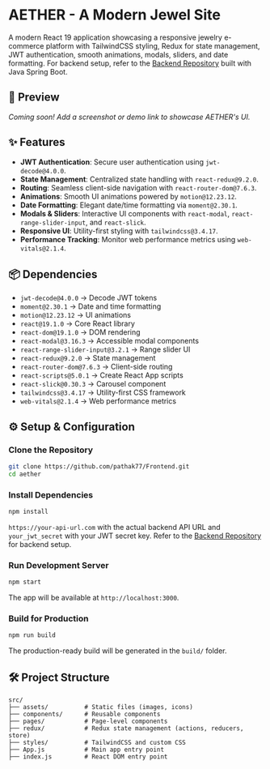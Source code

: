 # AETHER - A Modern Jewel Site

A modern React 19 application showcasing a responsive jewelry e-commerce platform with TailwindCSS styling, Redux for state management, JWT authentication, smooth animations, modals, sliders, and date formatting. For backend setup, refer to the [Backend Repository](https://github.com/pathak77/Backend) built with Java Spring Boot.

## 📸 Preview
*Coming soon! Add a screenshot or demo link to showcase AETHER's UI.*

## ✨ Features
- **JWT Authentication**: Secure user authentication using `jwt-decode@4.0.0`.
- **State Management**: Centralized state handling with `react-redux@9.2.0`.
- **Routing**: Seamless client-side navigation with `react-router-dom@7.6.3`.
- **Animations**: Smooth UI animations powered by `motion@12.23.12`.
- **Date Formatting**: Elegant date/time formatting via `moment@2.30.1`.
- **Modals & Sliders**: Interactive UI components with `react-modal`, `react-range-slider-input`, and `react-slick`.
- **Responsive UI**: Utility-first styling with `tailwindcss@3.4.17`.
- **Performance Tracking**: Monitor web performance metrics using `web-vitals@2.1.4`.

## 📦 Dependencies
- `jwt-decode@4.0.0` → Decode JWT tokens
- `moment@2.30.1` → Date and time formatting
- `motion@12.23.12` → UI animations
- `react@19.1.0` → Core React library
- `react-dom@19.1.0` → DOM rendering
- `react-modal@3.16.3` → Accessible modal components
- `react-range-slider-input@3.2.1` → Range slider UI
- `react-redux@9.2.0` → State management
- `react-router-dom@7.6.3` → Client-side routing
- `react-scripts@5.0.1` → Create React App scripts
- `react-slick@0.30.3` → Carousel component
- `tailwindcss@3.4.17` → Utility-first CSS framework
- `web-vitals@2.1.4` → Web performance metrics

## ⚙️ Setup & Configuration

### Clone the Repository
```bash
git clone https://github.com/pathak77/Frontend.git
cd aether
```

### Install Dependencies
```bash
npm install
```

`https://your-api-url.com` with the actual backend API URL and `your_jwt_secret` with your JWT secret key. Refer to the [Backend Repository](https://github.com/pathak77/Backend) for backend setup.

### Run Development Server
```bash
npm start
```
The app will be available at `http://localhost:3000`.

### Build for Production
```bash
npm run build
```
The production-ready build will be generated in the `build/` folder.

## 🛠 Project Structure
```
src/
├── assets/          # Static files (images, icons)
├── components/      # Reusable components
├── pages/           # Page-level components
├── redux/           # Redux state management (actions, reducers, store)
├── styles/          # TailwindCSS and custom CSS
├── App.js           # Main app entry point
├── index.js         # React DOM entry point
```


